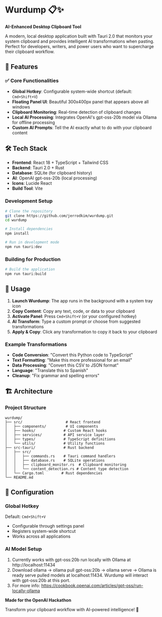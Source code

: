 # Wurdump 📋✨

**AI-Enhanced Desktop Clipboard Tool**

A modern, local desktop application built with Tauri 2.0 that monitors your system clipboard and provides intelligent AI transformations when pasting. Perfect for developers, writers, and power users who want to supercharge their clipboard workflow.

## 🚀 Features

### ✅ Core Functionalities
- **Global Hotkey**: Configurable system-wide shortcut (default: `Cmd+Shift+V`)
- **Floating Panel UI**: Beautiful 300x400px panel that appears above all windows
- **Clipboard Monitoring**: Real-time detection of clipboard changes
- **Local AI Processing**: Integrates OpenAI's gpt-oss-20b model via Ollama for offline processing
- **Custom AI Prompts**: Tell the AI exactly what to do with your clipboard content


## 🛠 Tech Stack

- **Frontend**: React 18 + TypeScript + Tailwind CSS
- **Backend**: Tauri 2.0 + Rust
- **Database**: SQLite (for clipboard history)
- **AI**: OpenAI gpt-oss-20b (local processing)
- **Icons**: Lucide React
- **Build Tool**: Vite


### Development Setup

```bash
# Clone the repository
git clone https://github.com/jerrodkim/wurdump.git
cd wurdump

# Install dependencies
npm install

# Run in development mode
npm run tauri:dev
```

### Building for Production

```bash
# Build the application
npm run tauri:build
```

## 🎯 Usage

1. **Launch Wurdump**: The app runs in the background with a system tray icon
2. **Copy Content**: Copy any text, code, or data to your clipboard
3. **Activate Panel**: Press `Cmd+Shift+V` (or your configured hotkey)
4. **AI Transform**: Type a custom prompt or choose from suggested transformations
5. **Apply & Copy**: Click any transformation to copy it back to your clipboard

### Example Transformations

- **Code Conversion**: "Convert this Python code to TypeScript"
- **Text Formatting**: "Make this more professional for an email"
- **Data Processing**: "Convert this CSV to JSON format"
- **Language**: "Translate this to Spanish"
- **Cleanup**: "Fix grammar and spelling errors"

## 🏗 Architecture

### Project Structure

```
wurdump/
├── src/                    # React frontend
│   ├── components/         # UI components
│   ├── hooks/             # Custom React hooks
│   ├── services/          # API service layer
│   ├── types/             # TypeScript definitions
│   └── utils/             # Utility functions
├── src-tauri/             # Rust backend
│   ├── src/
│   │   ├── commands.rs    # Tauri command handlers
│   │   ├── database.rs    # SQLite operations
│   │   ├── clipboard_monitor.rs  # Clipboard monitoring
│   │   └── content_detection.rs # Content type detection
│   └── Cargo.toml        # Rust dependencies
└── README.md
```

## 🔧 Configuration

### Global Hotkey
Default: `Cmd+Shift+V`
- Configurable through settings panel
- Registers system-wide shortcut
- Works across all applications

### AI Model Setup
1. Currently works with gpt-oss:20b run locally with Ollama at http://localhost:11434
2. Download ollama -> ollama pull gpt-oss:20b -> ollama serve -> Ollama is ready serve pulled models at localhost:11434. Wurdump will interact with gpt-oss:20b at this port.
3. For more info: https://cookbook.openai.com/articles/gpt-oss/run-locally-ollama

**Made for the OpenAI Hackathon**

Transform your clipboard workflow with AI-powered intelligence! 🚀